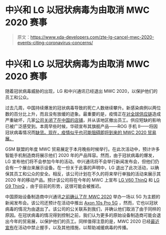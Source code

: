 # 中兴和 LG 以冠状病毒为由取消 MWC 2020 赛事

> 原文：<https://www.xda-developers.com/zte-lg-cancel-mwc-2020-events-citing-coronavirus-concerns/>

# 中兴和 LG 以冠状病毒为由取消 MWC 2020 赛事

随着冠状病毒威胁的出现，LG 和中兴通讯已经退出 MWC 2020，以保护他们的员工和公众。

过去几周，中国持续爆发的冠状病毒导致的死亡人数继续攀升。新感染病例以两位数的百分比上升，而且没有放缓的迹象。最重要的是，疫情正在[对全球供应链](https://redirect.viglink.com/?format=go&jsonp=vglnk_158088124155710&key=c253a561fbe84b0cd1cd9012f5136c6e&libId=k68ulnx90102gzl9000DAba4nmkwv&loc=https%3A%2F%2Fwww.xda-developers.com%2Fasus-warns-users-rog-phone-ii-short-supply-coronavirus-situation%2F&v=1&opt=true&out=https%3A%2F%2Fwww.wsj.com%2Farticles%2Fcoronavirus-closes-china-to-the-world-straining-global-economy-11580689793&ref=https%3A%2F%2Fwww.google.com%2F&title=ROG%20Phone%20II%20in%20short%20supply%20due%20to%20coronavirus%20outbreak&txt=wreaking%20havoc)造成严重破坏，几家[公司关闭了在中国的店铺](https://redirect.viglink.com/?format=go&jsonp=vglnk_158088125488911&key=c253a561fbe84b0cd1cd9012f5136c6e&libId=k68ulnx90102gzl9000DAba4nmkwv&loc=https%3A%2F%2Fwww.xda-developers.com%2Fasus-warns-users-rog-phone-ii-short-supply-coronavirus-situation%2F&v=1&opt=true&out=https%3A%2F%2Fwww.wsj.com%2Farticles%2Fapple-closes-chinese-stores-corporate-offices-due-to-coronavirus-11580580600%3Fmod%3Darticle_inline&ref=https%3A%2F%2Fwww.google.com%2F&title=ROG%20Phone%20II%20in%20short%20supply%20due%20to%20coronavirus%20outbreak&txt=shut%20down%20stores%20and%20offices)，并从该地区撤出员工。供应短缺的影响已被广泛感受到。本周早些时候，华硕宣布其旗舰产品——ROG 手机 II——将因冠状病毒情况而[缺货。现在，疫情似乎也可能阻碍即将到来的 MWC 2020 贸易展。](https://www.xda-developers.com/asus-warns-users-rog-phone-ii-short-supply-coronavirus-situation/)

GSM 联盟的年度 MWC 贸易展定于本月晚些时候举行。在此次活动中，预计许多智能手机制造商将展示他们 2020 年的产品阵容。然而，由于冠状病毒的爆发，LG 宣布他们将不会参加今年的活动。中兴通讯将不会举行新闻发布会，但他们仍会有一个展台来展示设备。在一份关于此事的声明中，LG 退出了此次活动，以确保其员工和公众的安全。相反，该公司计划在不久的将来举行单独的活动来展示其 2020 年的移动产品。预计该公司将在今年的 MWC 上宣布 [LG V60 ThinQ](https://www.xda-developers.com/lg-v60-thinq-dual-screen-5g-possible-launch-mwc-2020/) 和 [LG G9 ThinQ](https://www.xda-developers.com/lg-g9-renders-leaked/) ，由于目前的形势，这很可能会被推迟。

中国原始设备制造商中兴通讯[之前确认了在 MWC 2020](https://www.mwcbarcelona.com/session/5g-summit-2020-the-road-to-5g-success/) 举办一场以 5G 为主题的新闻发布会。该公司还预计在活动中推出 [Axon 10s Pro 5G](https://www.xda-developers.com/zte-axon-10s-pro-5g-tenaa-snapdragon-865/) ，然而，它也以冠状病毒的情况为由退出了。该公司的公关联系到我们，并确认他们取消了由于同样的原因。在冠状病毒的情况得到控制之前，我们认为更多的原始设备制造商可能会退出今年的贸易展，以保护他们的员工。同样值得注意的是，MWC 2020 已经[最近宣布](https://www.gsma.com/newsroom/statement/gsma-statement-on-coronavirus-04_feb_2020/)在活动中禁止握手，以及其他措施，以帮助减缓病毒的传播。